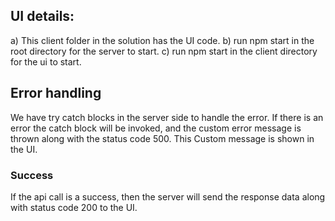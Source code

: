 ## UI details:
a) This client folder in the solution has the UI code.
b) run npm start in the root directory for the server to start.
c) run npm start in the client directory for the ui to start.

## Error handling
We have try catch blocks in the server side to handle the error. If there is an error the catch block will be invoked, and the custom error message is thrown along with the status code 500. This Custom message is shown in the UI.

### Success
If the api call is a success, then the server will send the response data along with status code 200 to the UI.


